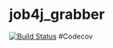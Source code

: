 # job4j_grabber
[![Build Status](https://travis-ci.org/VladimirGladkilh/job4j_grabber.svg?branch=master)](https://travis-ci.org/VladimirGladkilh/job4j_grabber)
#Codecov